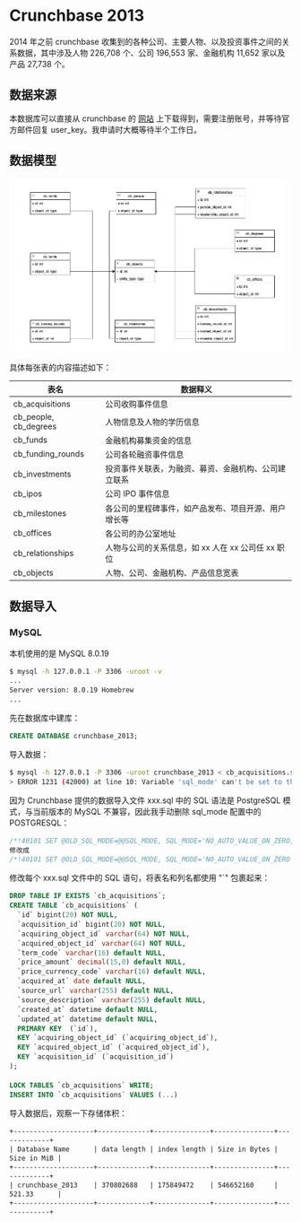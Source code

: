# Crunchbase 2013

2014 年之前 crunchbase 收集到的各种公司、主要人物、以及投资事件之间的关系数据，其中涉及人物 226,708 个、公司 196,553 家、金融机构 11,652 家以及产品 27,738 个。

## 数据来源

本数据库可以直接从 crunchbase 的 [网站](https://data.crunchbase.com/docs/2013-snapshot) 上下载得到，需要注册账号，并等待官方邮件回复 user_key。我申请时大概等待半个工作日。

## 数据模型

![./crunchbase-2013-uml](./crunchbase-2013-uml.png)

具体每张表的内容描述如下：

| 表名                  | 数据释义                                             |
| --------------------- | ---------------------------------------------------- |
| cb_acquisitions       | 公司收购事件信息                                     |
| cb_people, cb_degrees | 人物信息及人物的学历信息                             |
| cb_funds              | 金融机构募集资金的信息                               |
| cb_funding_rounds     | 公司各轮融资事件信息                                 |
| cb_investments        | 投资事件关联表，为融资、募资、金融机构、公司建立联系 |
| cb_ipos               | 公司 IPO 事件信息                                    |
| cb_milestones         | 各公司的里程碑事件，如产品发布、项目开源、用户增长等 |
| cb_offices            | 各公司的办公室地址                                   |
| cb_relationships      | 人物与公司的关系信息，如 xx 人在 xx 公司任 xx 职位   |
| cb_objects            | 人物、公司、金融机构、产品信息宽表                   |

## 数据导入

### MySQL

本机使用的是 MySQL 8.0.19

```sh
$ mysql -h 127.0.0.1 -P 3306 -uroot -v
...
Server version: 8.0.19 Homebrew
...
```

先在数据库中建库：

```SQL
CREATE DATABASE crunchbase_2013;
```

导入数据：

```sh
$ mysql -h 127.0.0.1 -P 3306 -uroot crunchbase_2013 < cb_acquisitions.sql
> ERROR 1231 (42000) at line 10: Variable 'sql_mode' can't be set to the value of 'POSTGRESQL'
```

因为 Crunchbase 提供的数据导入文件 xxx.sql 中的 SQL 语法是 PostgreSQL 模式，与当前版本的 MySQL 不兼容，因此我手动删除 sql_mode 配置中的 POSTGRESQL：

```sql
/*!40101 SET @OLD_SQL_MODE=@@SQL_MODE, SQL_MODE='NO_AUTO_VALUE_ON_ZERO,POSTGRESQL' */;
修改成
/*!40101 SET @OLD_SQL_MODE=@@SQL_MODE, SQL_MODE='NO_AUTO_VALUE_ON_ZERO' */;
```

修改每个 xxx.sql 文件中的 SQL 语句，将表名和列名都使用 "`" 包裹起来：

```sql
DROP TABLE IF EXISTS `cb_acquisitions`;
CREATE TABLE `cb_acquisitions` (
  `id` bigint(20) NOT NULL,
  `acquisition_id` bigint(20) NOT NULL,
  `acquiring_object_id` varchar(64) NOT NULL,
  `acquired_object_id` varchar(64) NOT NULL,
  `term_code` varchar(16) default NULL,
  `price_amount` decimal(15,0) default NULL,
  `price_currency_code` varchar(16) default NULL,
  `acquired_at` date default NULL,
  `source_url` varchar(255) default NULL,
  `source_description` varchar(255) default NULL,
  `created_at` datetime default NULL,
  `updated_at` datetime default NULL,
  PRIMARY KEY  (`id`),
  KEY `acquiring_object_id` (`acquiring_object_id`),
  KEY `acquired_object_id` (`acquired_object_id`),
  KEY `acquisition_id` (`acquisition_id`)
);

LOCK TABLES `cb_acquisitions` WRITE;
INSERT INTO `cb_acquisitions` VALUES (...)
```

导入数据后，观察一下存储体积：

```
+--------------------+-------------+--------------+---------------+-------------+
| Database Name      | data length | index length | Size in Bytes | Size in MiB |
+--------------------+-------------+--------------+---------------+-------------+
| crunchbase_2013    | 370802688   | 175849472    | 546652160     | 521.33      |
+--------------------+-------------+--------------+---------------+-------------+
```



